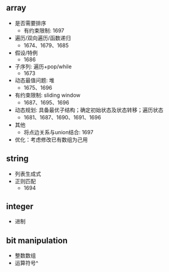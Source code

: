 ## array
- 是否需要排序
    - 有约束限制: 1697
- 遍历/双向遍历/函数递归
    - 1674、1679、1685
- 假设/特例
    - 1686
- 子序列: 遍历+pop/while
    - 1673
- 动态最值问题: 堆
    - 1675、1696
- 有约束限制: sliding window
    - 1687、1695、1696
- 动态规划: 具备最优子结构；确定初始状态及状态转移；遍历状态
    - 1681、1687、1690、1691、1696
- 其他
    - 将点边关系与union结合: 1697
- 优化：考虑修改已有数组为己用

## string
- 列表生成式
- 正则匹配
    - 1694

## integer
- 进制

## bit manipulation
- 整数数组
- 运算符号^

